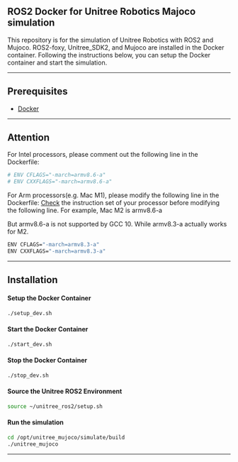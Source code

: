 ## ROS2 Docker for Unitree Robotics Majoco simulation

This repository is for the simulation of Unitree Robotics with ROS2 and Mujoco. ROS2-foxy, Unitree_SDK2, and Mujoco are installed in the Docker container.
Following the instructions below, you can setup the Docker container and start the simulation.

---
## Prerequisites
- [Docker](https://docs.docker.com/get-docker/)

---
## Attention

For Intel processors, please comment out the following line in the Dockerfile:
```bash
# ENV CFLAGS="-march=armv8.6-a"
# ENV CXXFLAGS="-march=armv8.6-a"
```
For Arm processors(e.g. Mac M1), please modify the following line in the Dockerfile:
[Check](https://en.wikipedia.org/wiki/ARM_architecture_family) the instruction set of your processor before modifying the following line.
For example, Mac M2 is armv8.6-a

But armv8.6-a is not supported by GCC 10. While armv8.3-a actually works for M2.
```bash
ENV CFLAGS="-march=armv8.3-a"
ENV CXXFLAGS="-march=armv8.3-a"
```
---
## Installation

#### Setup the Docker Container
```bash
./setup_dev.sh
```

#### Start the Docker Container
```bash
./start_dev.sh
```

#### Stop the Docker Container
```bash
./stop_dev.sh
```

#### Source the Unitree ROS2 Environment
```bash
source ~/unitree_ros2/setup.sh
```

#### Run the simulation
```bash
cd /opt/unitree_mujoco/simulate/build
./unitree_mujoco
```

---
